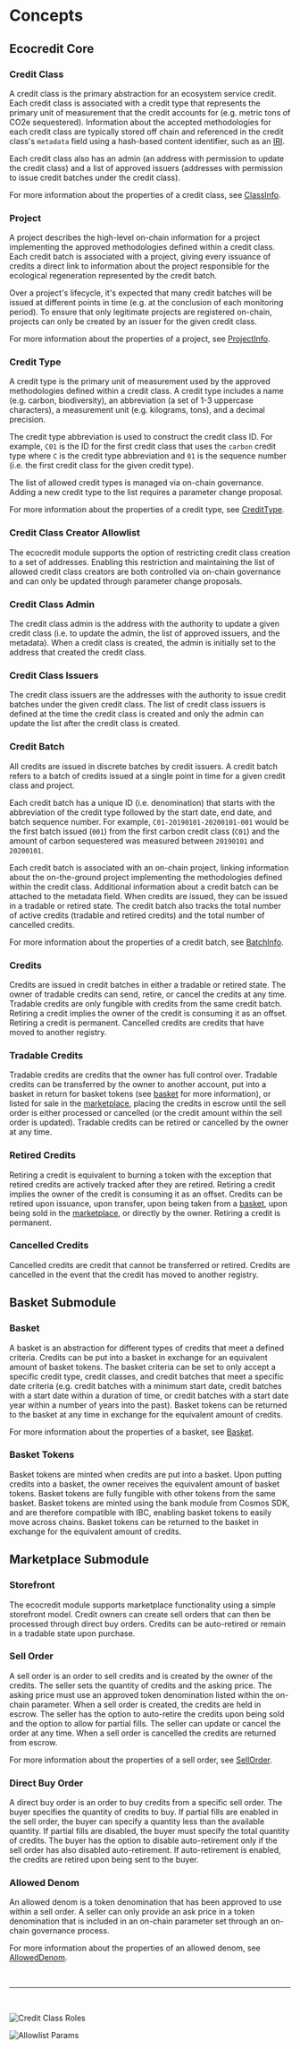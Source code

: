 # Concepts

## Ecocredit Core

### Credit Class

A credit class is the primary abstraction for an ecosystem service credit. Each credit class is associated with a credit type that represents the primary unit of measurement that the credit accounts for (e.g. metric tons of CO2e sequestered). Information about the accepted methodologies for each credit class are typically stored off chain and referenced in the credit class's `metadata` field using a hash-based content identifier, such as an [IRI](../data/01_concepts.html#iri).

Each credit class also has an admin (an address with permission to update the credit class) and a list of approved issuers (addresses with permission to issue credit batches under the credit class).

For more information about the properties of a credit class, see [ClassInfo](https://buf.build/regen/regen-ledger/docs/main:regen.ecocredit.v1#regen.ecocredit.v1.ClassInfo).

### Project

A project describes the high-level on-chain information for a project implementing the approved methodologies defined within a credit class. Each credit batch is associated with a project, giving every issuance of credits a direct link to information about the project responsible for the ecological regeneration represented by the credit batch.

Over a project's lifecycle, it's expected that many credit batches will be issued at different points in time (e.g. at the conclusion of each monitoring period). To ensure that only legitimate projects are registered on-chain, projects can only be created by an issuer for the given credit class.

For more information about the properties of a project, see [ProjectInfo](https://buf.build/regen/regen-ledger/docs/main:regen.ecocredit.v1#regen.ecocredit.v1.ProjectInfo).

### Credit Type

A credit type is the primary unit of measurement used by the approved methodologies defined within a credit class. A credit type includes a name (e.g. carbon, biodiversity), an abbreviation (a set of 1-3 uppercase characters), a measurement unit (e.g. kilograms, tons), and a decimal precision.

The credit type abbreviation is used to construct the credit class ID. For example, `C01` is the ID for the first credit class that uses the `carbon` credit type where `C` is the credit type abbreviation and `01` is the sequence number (i.e. the first credit class for the given credit type).

The list of allowed credit types is managed via on-chain governance. Adding a new credit type to the list requires a parameter change proposal.

For more information about the properties of a credit type, see [CreditType](https://buf.build/regen/regen-ledger/docs/main:regen.ecocredit.v1#regen.ecocredit.v1.CreditType).

### Credit Class Creator Allowlist

The ecocredit module supports the option of restricting credit class creation to a set of addresses. Enabling this restriction and maintaining the list of allowed credit class creators are both controlled via on-chain governance and can only be updated through parameter change proposals.

### Credit Class Admin

The credit class admin is the address with the authority to update a given credit class (i.e. to update the admin, the list of approved issuers, and the metadata). When a credit class is created, the admin is initially set to the address that created the credit class.

### Credit Class Issuers

The credit class issuers are the addresses with the authority to issue credit batches under the given credit class. The list of credit class issuers is defined at the time the credit class is created and only the admin can update the list after the credit class is created.

### Credit Batch

All credits are issued in discrete batches by credit issuers. A credit batch refers to a batch of credits issued at a single point in time for a given credit class and project.

Each credit batch has a unique ID (i.e. denomination) that starts with the abbreviation of the credit type followed by the start date, end date, and batch sequence number. For example, `C01-20190101-20200101-001` would be the first batch issued (`001`) from the first carbon credit class (`C01`) and the amount of carbon sequestered was measured between `20190101` and `20200101`.

Each credit batch is associated with an on-chain project, linking information about the on-the-ground project implementing the methodologies defined within the credit class. Additional information about a credit batch can be attached to the metadata field. When credits are issued, they can be issued in a tradable or retired state. The credit batch also tracks the total number of active credits (tradable and retired credits) and the total number of cancelled credits.

For more information about the properties of a credit batch, see [BatchInfo](https://buf.build/regen/regen-ledger/docs/main:regen.ecocredit.v1#regen.ecocredit.v1.BatchInfo).

### Credits

Credits are issued in credit batches in either a tradable or retired state. The owner of tradable credits can send, retire, or cancel the credits at any time. Tradable credits are only fungible with credits from the same credit batch. Retiring a credit implies the owner of the credit is consuming it as an offset. Retiring a credit is permanent. Cancelled credits are credits that have moved to another registry. 

### Tradable Credits

Tradable credits are credits that the owner has full control over. Tradable credits can be transferred by the owner to another account, put into a basket in return for basket tokens (see [basket](#basket-submodule) for more information), or listed for sale in the [marketplace](#marketplace-submodule), placing the credits in escrow until the sell order is either processed or cancelled (or the credit amount within the sell order is updated). Tradable credits can be retired or cancelled by the owner at any time.

### Retired Credits

Retiring a credit is equivalent to burning a token with the exception that retired credits are actively tracked after they are retired. Retiring a credit implies the owner of the credit is consuming it as an offset. Credits can be retired upon issuance, upon transfer, upon being taken from a [basket](#basket-submodule), upon being sold in the [marketplace](#marketplace-submodule), or directly by the owner. Retiring a credit is permanent.

### Cancelled Credits

Cancelled credits are credit that cannot be transferred or retired. Credits are cancelled in the event that the credit has moved to another registry.

## Basket Submodule

### Basket

A basket is an abstraction for different types of credits that meet a defined criteria. Credits can be put into a basket in exchange for an equivalent amount of basket tokens. The basket criteria can be set to only accept a specific credit type, credit classes, and credit batches that meet a specific date criteria (e.g. credit batches with a minimum start date, credit batches with a start date within a duration of time, or credit batches with a start date year within a number of years into the past). Basket tokens can be returned to the basket at any time in exchange for the equivalent amount of credits.

For more information about the properties of a basket, see [Basket](https://buf.build/regen/regen-ledger/docs/main:regen.ecocredit.basket.v1#regen.ecocredit.basket.v1.Basket).

### Basket Tokens

Basket tokens are minted when credits are put into a basket. Upon putting credits into a basket, the owner receives the equivalent amount of basket tokens. Basket tokens are fully fungible with other tokens from the same basket. Basket tokens are minted using the bank module from Cosmos SDK, and are therefore compatible with IBC, enabling basket tokens to easily move across chains. Basket tokens can be returned to the basket in exchange for the equivalent amount of credits.

## Marketplace Submodule

### Storefront

The ecocredit module supports marketplace functionality using a simple storefront model. Credit owners can create sell orders that can then be processed through direct buy orders. Credits can be auto-retired or remain in a tradable state upon purchase.

### Sell Order

A sell order is an order to sell credits and is created by the owner of the credits. The seller sets the quantity of credits and the asking price. The asking price must use an approved token denomination listed within the on-chain parameter. When a sell order is created, the credits are held in escrow. The seller has the option to auto-retire the credits upon being sold and the option to allow for partial fills. The seller can update or cancel the order at any time. When a sell order is cancelled the credits are returned from escrow.

For more information about the properties of a sell order, see [SellOrder](https://buf.build/regen/regen-ledger/docs/main:regen.ecocredit.marketplace.v1#regen.ecocredit.marketplace.v1.SellOrder).

### Direct Buy Order

A direct buy order is an order to buy credits from a specific sell order. The buyer specifies the quantity of credits to buy. If partial fills are enabled in the sell order, the buyer can specify a quantity less than the available quantity. If partial fills are disabled, the buyer must specify the total quantity of credits. The buyer has the option to disable auto-retirement only if the sell order has also disabled auto-retirement. If auto-retirement is enabled, the credits are retired upon being sent to the buyer.

### Allowed Denom

An allowed denom is a token denomination that has been approved to use within a sell order. A seller can only provide an ask price in a token denomination that is included in an on-chain parameter set through an on-chain governance process.

For more information about the properties of an allowed denom, see [AllowedDenom](https://buf.build/regen/regen-ledger/docs/main:regen.ecocredit.marketplace.v1#regen.ecocredit.marketplace.v1.AllowedDenom).

<br/>

---

<br/>

![Credit Class Roles](./assets/roles.png)

![Allowlist Params](./assets/params.png)
